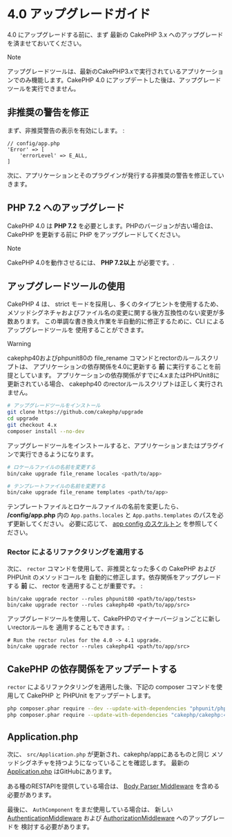 # 4.0 アップグレードガイド

4.0 にアップグレードする前に、まず 最新の CakePHP 3.x へのアップグレードを済ませておいてください。

> [!NOTE]
> アップグレードツールは、最新のCakePHP3.xで実行されているアプリケーションでのみ機能します。CakePHP 4.0 にアップデートした後は、アップグレードツールを実行できません。

## 非推奨の警告を修正

まず、非推奨警告の表示を有効にします。 :

``` text
// config/app.php
'Error' => [
    'errorLevel' => E_ALL,
]
```

次に、アプリケーションとそのプラグインが発行する非推奨の警告を修正していきます。

## PHP 7.2 へのアップグレード

CakePHP 4.0 は **PHP 7.2** を必要とします。PHPのバージョンが古い場合は、CakePHP を更新する前に PHP をアップグレードしてください。

> [!NOTE]
> CakePHP 4.0を動作させるには、 **PHP 7.2以上** が必要です。.

## アップグレードツールの使用

CakePHP 4 は、 strict モードを採用し、多くのタイプヒントを使用するため、
メソッドシグネチャおよびファイル名の変更に関する後方互換性のない変更が多数あります。
この単調な書き換え作業を半自動的に修正するために、CLI によるアップグレードツールを
使用することができます。

> [!WARNING]
> cakephp40およびphpunit80の <span class="title-ref">file_rename</span> コマンドとrectorのルールスクリプトは、
> アプリケーションの依存関係を4.0に更新する **前** に実行することを前提としています。
> アプリケーションの依存関係がすでに4.xまたはPHPUnit8に更新されている場合、
> <span class="title-ref">cakephp40</span> のrectorルールスクリプトは正しく実行されません。

``` bash
# アップグレードツールをインストール
git clone https://github.com/cakephp/upgrade
cd upgrade
git checkout 4.x
composer install --no-dev
```

アップグレードツールをインストールすると、アプリケーションまたはプラグインで実行できるようになります。

``` bash
# ロケールファイルの名前を変更する
bin/cake upgrade file_rename locales <path/to/app>

# テンプレートファイルの名前を変更する
bin/cake upgrade file_rename templates <path/to/app>
```

テンプレートファイルとロケールファイルの名前を変更したら、 **/config/app.php** 内の
`App.paths.locales` と `App.paths.templates` のパスを必ず更新してください。
必要に応じて、 [app config のスケルトン](https://github.com/cakephp/app/blob/4.x/config/app.php)
を参照してください。

### Rector によるリファクタリングを適用する

次に、 `rector` コマンドを使用して、非推奨となった多くの CakePHP および PHPUnit のメソッドコールを
自動的に修正します。依存関係をアップグレードする **前** に、 rector を適用することが重要です。 :

``` text
bin/cake upgrade rector --rules phpunit80 <path/to/app/tests>
bin/cake upgrade rector --rules cakephp40 <path/to/app/src>
```

アップグレードツールを使用して、CakePHPのマイナーバージョンごとに新しいrectorルールを
適用することもできます。:

``` text
# Run the rector rules for the 4.0 -> 4.1 upgrade.
bin/cake upgrade rector --rules cakephp41 <path/to/app/src>
```

## CakePHP の依存関係をアップデートする

`rector` によるリファクタリングを適用した後、下記の composer コマンドを使用して CakePHP と PHPUnit をアップデートします。

``` bash
php composer.phar require --dev --update-with-dependencies "phpunit/phpunit:^8.0"
php composer.phar require --update-with-dependencies "cakephp/cakephp:4.0.*"
```

## Application.php

次に、 `src/Application.php` が更新され、cakephp/appにあるものと同じ
メソッドシグネチャを持つようになっていることを確認します。
最新の [Application.php](https://github.com/cakephp/app/blob/4.x/src/Application.php)
はGitHubにあります。

ある種のRESTAPIを提供している場合は、 [Body Parser Middleware](../controllers/middleware#body-parser-middleware) を含める必要があります。

最後に、 `AuthComponent` をまだ使用している場合は、
新しい [AuthenticationMiddleware](/authentication/2/en/index.html)
および
[AuthorizationMiddleware](/authorization/2/en/index.html) へのアップグレードを
検討する必要があります。
